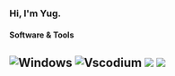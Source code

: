 ### Hi, I'm Yug. 
#### Software & Tools

![Windows](http://img.shields.io/badge/Windows-OS-0078D6?style=flat-square&logo=windows&logoColor=ffffff)
![Vscodium](https://img.shields.io/badge/VSCodium-Editor-informational?style=flat&logo=visual-studio-code&logoColor=white&color=6aa6f8)
<img src="https://img.shields.io/badge/Bash-Shell-informational?style=flat&logo=gnu-bash&logoColor=white&color=e0e0e0"/> </a>
<img src="https://img.shields.io/badge/Git-Shell-informational?style=flat&logo=git&logoColor=white&color=e0e0e0"/> </a>
--

